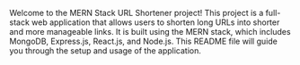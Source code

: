 Welcome to the MERN Stack URL Shortener project! This project is a full-stack web application that allows users to shorten long URLs into shorter and more manageable links. It is built using the MERN stack, which includes MongoDB, Express.js, React.js, and Node.js. This README file will guide you through the setup and usage of the application.
